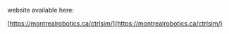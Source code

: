 website available here:

[https://montrealrobotics.ca/ctrlsim/](https://montrealrobotics.ca/ctrlsim/)
